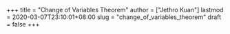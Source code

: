 +++
title = "Change of Variables Theorem"
author = ["Jethro Kuan"]
lastmod = 2020-03-07T23:10:01+08:00
slug = "change_of_variables_theorem"
draft = false
+++
